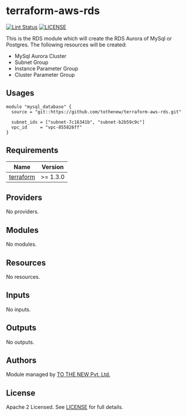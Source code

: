 # terraform-aws-rds

[![Lint Status](https://github.com/tothenew/terraform-aws-template/workflows/Lint/badge.svg)](https://github.com/tothenew/terraform-aws-template/actions)
[![LICENSE](https://img.shields.io/github/license/tothenew/terraform-aws-template)](https://github.com/tothenew/terraform-aws-template/blob/master/LICENSE)

This is the RDS module which will create the RDS Aurora of MySql or Postgres.
The following resources will be created:
- MySql Aurora Cluster
- Subnet Group
- Instance Parameter Group
- Cluster Parameter Group

## Usages
```
module "mysql_database" {
  source = "git::https://github.com/tothenew/terraform-aws-rds.git"

  subnet_ids = ["subnet-7c16341b", "subnet-b2b59c9c"]
  vpc_id     = "vpc-855826ff"
}
```

<!-- BEGIN_TF_DOCS -->
## Requirements

| Name | Version |
|------|---------|
| <a name="requirement_terraform"></a> [terraform](#requirement\_terraform) | >= 1.3.0 |

## Providers

No providers.

## Modules

No modules.

## Resources

No resources.

## Inputs

No inputs.

## Outputs

No outputs.
<!-- END_TF_DOCS -->

## Authors

Module managed by [TO THE NEW Pvt. Ltd.](https://github.com/tothenew)

## License

Apache 2 Licensed. See [LICENSE](https://github.com/tothenew/terraform-aws-template/blob/main/LICENSE) for full details.